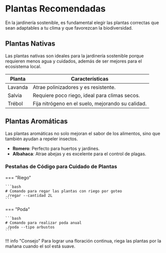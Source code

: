 

# Plantas Recomendadas

En la jardinería sostenible, es fundamental elegir las plantas correctas que sean adaptables a tu clima y que favorezcan la biodiversidad.

## Plantas Nativas

Las plantas nativas son ideales para la jardinería sostenible porque requieren menos agua y cuidados, además de ser mejores para el ecosistema local.

| Planta        | Características                       |
|---------------|---------------------------------------|
| Lavanda       | Atrae polinizadores y es resistente.  |
| Salvia        | Requiere poco riego, ideal para climas secos. |
| Trébol        | Fija nitrógeno en el suelo, mejorando su calidad. |

## Plantas Aromáticas

Las plantas aromáticas no solo mejoran el sabor de los alimentos, sino que también ayudan a repeler insectos.

- **Romero**: Perfecto para huertos y jardines.
- **Albahaca**: Atrae abejas y es excelente para el control de plagas.

### Pestañas de Código para Cuidado de Plantas

=== "Riego"

    ```bash
    # Comando para regar las plantas con riego por goteo
    ./regar --cantidad 2L
    ```

=== "Poda"

    ```bash
    # Comando para realizar poda anual
    ./poda --tipo arbustos
    ```

!!! info "Consejo"
    Para lograr una floración continua, riega las plantas por la mañana cuando el sol está suave.
